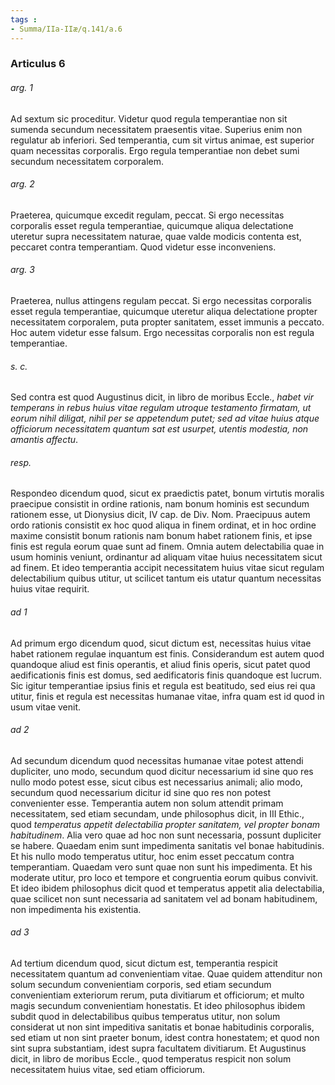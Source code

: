 ```yaml
---
tags : 
- Summa/IIa-IIæ/q.141/a.6
---
```


### Articulus 6

###### arg. 1
Ad sextum sic proceditur. Videtur quod regula temperantiae non sit sumenda secundum necessitatem praesentis vitae. Superius enim non regulatur ab inferiori. Sed temperantia, cum sit virtus animae, est superior quam necessitas corporalis. Ergo regula temperantiae non debet sumi secundum necessitatem corporalem.

###### arg. 2
Praeterea, quicumque excedit regulam, peccat. Si ergo necessitas corporalis esset regula temperantiae, quicumque aliqua delectatione uteretur supra necessitatem naturae, quae valde modicis contenta est, peccaret contra temperantiam. Quod videtur esse inconveniens.

###### arg. 3
Praeterea, nullus attingens regulam peccat. Si ergo necessitas corporalis esset regula temperantiae, quicumque uteretur aliqua delectatione propter necessitatem corporalem, puta propter sanitatem, esset immunis a peccato. Hoc autem videtur esse falsum. Ergo necessitas corporalis non est regula temperantiae.

###### s. c.
Sed contra est quod Augustinus dicit, in libro de moribus Eccle., *habet vir temperans in rebus huius vitae regulam utroque testamento firmatam, ut eorum nihil diligat, nihil per se appetendum putet; sed ad vitae huius atque officiorum necessitatem quantum sat est usurpet, utentis modestia, non amantis affectu*.

###### resp.
Respondeo dicendum quod, sicut ex praedictis patet, bonum virtutis moralis praecipue consistit in ordine rationis, nam bonum hominis est secundum rationem esse, ut Dionysius dicit, IV cap. de Div. Nom. Praecipuus autem ordo rationis consistit ex hoc quod aliqua in finem ordinat, et in hoc ordine maxime consistit bonum rationis nam bonum habet rationem finis, et ipse finis est regula eorum quae sunt ad finem. Omnia autem delectabilia quae in usum hominis veniunt, ordinantur ad aliquam vitae huius necessitatem sicut ad finem. Et ideo temperantia accipit necessitatem huius vitae sicut regulam delectabilium quibus utitur, ut scilicet tantum eis utatur quantum necessitas huius vitae requirit.

###### ad 1
Ad primum ergo dicendum quod, sicut dictum est, necessitas huius vitae habet rationem regulae inquantum est finis. Considerandum est autem quod quandoque aliud est finis operantis, et aliud finis operis, sicut patet quod aedificationis finis est domus, sed aedificatoris finis quandoque est lucrum. Sic igitur temperantiae ipsius finis et regula est beatitudo, sed eius rei qua utitur, finis et regula est necessitas humanae vitae, infra quam est id quod in usum vitae venit.

###### ad 2
Ad secundum dicendum quod necessitas humanae vitae potest attendi dupliciter, uno modo, secundum quod dicitur necessarium id sine quo res nullo modo potest esse, sicut cibus est necessarius animali; alio modo, secundum quod necessarium dicitur id sine quo res non potest convenienter esse. Temperantia autem non solum attendit primam necessitatem, sed etiam secundam, unde philosophus dicit, in III Ethic., quod *temperatus appetit delectabilia propter sanitatem, vel propter bonam habitudinem*. Alia vero quae ad hoc non sunt necessaria, possunt dupliciter se habere. Quaedam enim sunt impedimenta sanitatis vel bonae habitudinis. Et his nullo modo temperatus utitur, hoc enim esset peccatum contra temperantiam. Quaedam vero sunt quae non sunt his impedimenta. Et his moderate utitur, pro loco et tempore et congruentia eorum quibus convivit. Et ideo ibidem philosophus dicit quod et temperatus appetit alia delectabilia, quae scilicet non sunt necessaria ad sanitatem vel ad bonam habitudinem, non impedimenta his existentia.

###### ad 3
Ad tertium dicendum quod, sicut dictum est, temperantia respicit necessitatem quantum ad convenientiam vitae. Quae quidem attenditur non solum secundum convenientiam corporis, sed etiam secundum convenientiam exteriorum rerum, puta divitiarum et officiorum; et multo magis secundum convenientiam honestatis. Et ideo philosophus ibidem subdit quod in delectabilibus quibus temperatus utitur, non solum considerat ut non sint impeditiva sanitatis et bonae habitudinis corporalis, sed etiam ut non sint praeter bonum, idest contra honestatem; et quod non sint supra substantiam, idest supra facultatem divitiarum. Et Augustinus dicit, in libro de moribus Eccle., quod temperatus respicit non solum necessitatem huius vitae, sed etiam officiorum.

